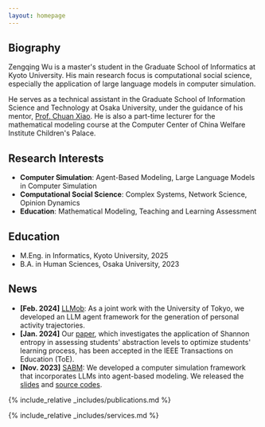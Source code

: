 ```yaml
---
layout: homepage
---
```


## Biography

Zengqing Wu is a master's student in the Graduate School of Informatics at Kyoto University. His main research focus is computational social science, especially the application of large language models in computer simulation.

He serves as a technical assistant in the Graduate School of Information Science and Technology at Osaka University, under the guidance of his mentor, [Prof. Chuan Xiao](https://sites.google.com/site/chuanxiao1983/home). He is also a part-time lecturer for the mathematical modeling course at the Computer Center of China Welfare Institute Children's Palace.

## Research Interests

- **Computer Simulation**: Agent-Based Modeling, Large Language Models in Computer Simulation
- **Computational Social Science**: Complex Systems, Network Science, Opinion Dynamics
- **Education**: Mathematical Modeling, Teaching and Learning Assessment

## Education
- M.Eng. in Informatics, Kyoto University, 2025
- B.A. in Human Sciences, Osaka University, 2023

## News

- **[Feb. 2024]** [LLMob](https://arxiv.org/abs/2402.14744): As a joint work with the University of Tokyo, we developed an LLM agent framework for the generation of personal activity trajectories. 
- **[Jan. 2024]** Our [paper](https://drive.google.com/file/d/1OHINx0XsqTKS-rHOJCTqdY8Cz664Beez/view), which investigates the application of Shannon entropy in assessing students' abstraction levels to optimize students' learning process, has been accepted in the IEEE Transactions on Education (ToE).
- **[Nov. 2023]** [SABM](https://arxiv.org/abs/2311.06330): We developed a computer simulation framework that incorporates LLMs into agent-based modeling. We released the [slides](https://docs.google.com/presentation/d/1GqLjlsjfaN-sbNvLENkAnx8OMlSgeUcz/edit?usp=sharing&ouid=110669723869294635935&rtpof=true&sd=true) and [source codes](https://github.com/Roihn/SABM).

{% include_relative _includes/publications.md %}

{% include_relative _includes/services.md %}
